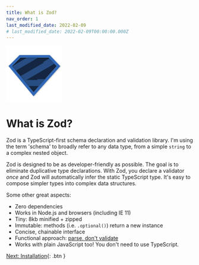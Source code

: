 ```yaml
---
title: What is Zod?
nav_order: 1
last_modified_date: 2022-02-09
# last_modified_date: 2022-02-09T00:00:00.000Z
---
```


![logo.png](logo.png)
# What is Zod?
<!-- # <img src='logo.png' height='25px' /> What is Zod? -->

Zod is a TypeScript-first schema declaration and validation library. I'm using the term 'schema' to broadly refer to any data type, from a simple `string` to a complex nested object.

Zod is designed to be as developer-friendly as possible. The goal is to eliminate duplicative type declarations. With Zod, you declare a validator _once_ and Zod will automatically infer the static TypeScript type. It's easy to compose simpler types into complex data structures.

Some other great aspects:

- Zero dependencies
- Works in Node.js and browsers (including IE 11)
- Tiny: 8kb minified + zipped
- Immutable: methods (i.e. `.optional()`) return a new instance
- Concise, chainable interface
- Functional approach: [parse, don't validate](https://lexi-lambda.github.io/blog/2019/11/05/parse-don-t-validate/)
- Works with plain JavaScript too! You don't need to use TypeScript.

[Next: Installation](./installation){: .btn }

<!-- ---
- [Next: Installation](installation.md)
- [Table of Contents](README.md) -->